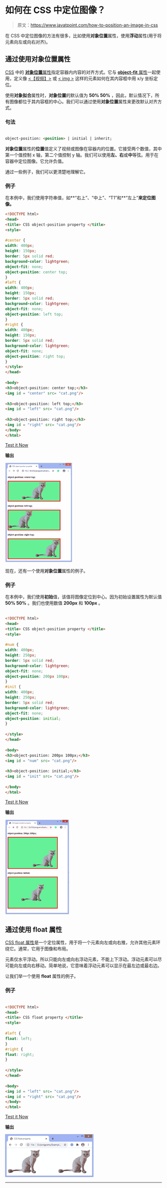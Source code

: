 # 如何在 CSS 中定位图像？

> 原文：<https://www.javatpoint.com/how-to-position-an-image-in-css>

在 CSS 中定位图像的方法有很多，比如使用**对象位置**属性，使用**浮动**属性(用于将元素向左或向右对齐)。

## 通过使用对象位置属性

[CSS](https://www.javatpoint.com/css-tutorial) 中的 [**对象位置**属性](https://www.javatpoint.com/css-object-position-property)指定容器内内容的对齐方式。它与 [**object-fit** 属性](https://www.javatpoint.com/css-object-fit-property)一起使用，定义像 [<【视频】>](https://www.javatpoint.com/html-video) 或 [< img >](https://www.javatpoint.com/html-image) 这样的元素如何在其内容框中用 x/y 坐标定位。

使用**对象拟合**属性时，**对象位置**的默认值为 **50% 50%** ，因此，默认情况下，所有图像都位于其内容框的中心。我们可以通过使用**对象位置**属性来更改默认对齐方式。

### 句法

```html

object-position: <position> | initial | inherit;

```

**对象位置**属性的**位置**值定义了视频或图像在容器内的位置。它接受两个数值，其中第一个值控制 x 轴，第二个值控制 y 轴。我们可以使用**左、右**或**中**等弦。用于在容器中定位图像。它允许负值。

通过一些例子，我们可以更清楚地理解它。

### 例子

在本例中，我们使用字符串值，如**“右上”、“中上”、“T1”和**“左上”**来定位图像。**

```html
<!DOCTYPE html>
<head>
<title> CSS object-position property </title>
<style>

#center {
width: 400px;
height: 150px;
border: 5px solid red;
background-color: lightgreen;
object-fit: none;
object-position: center top;
}
#left {
width: 400px;
height: 150px;
border: 5px solid red;
background-color: lightgreen;
object-fit: none;
object-position: left top;
}
#right {
width: 400px;
height: 150px;
border: 5px solid red;
background-color: lightgreen;
object-fit: none;
object-position: right top;
}
</style>
</head>

<body>
<h3>object-position: center top;</h3>
<img id = "center" src= "cat.png"/>

<h3>object-position: left top;</h3>
<img id = "left" src= "cat.png"/>

<h3>object-position: right top;</h3>
<img id = "right" src= "cat.png"/>
</body>
</html>

```

[Test it Now](https://www.javatpoint.com/oprweb/test.jsp?filename=how-to-position-an-image-in-css1)

**输出**

![How to position an image in CSS](img/59212177af7ecde4f461aacf9994af27.png)

现在，还有一个使用**对象位置**属性的例子。

### 例子

在本例中，我们使用**初始**值，该值将图像定位到中心。因为初始设置属性为默认值 **50% 50%** 。我们也使用数值 **200px** 和 **100px** 。

```html

<!DOCTYPE html>
<head>
<title> CSS object-position property </title>
<style>

#num {
width: 400px;
height: 250px;
border: 5px solid red;
background-color: lightgreen;
object-fit: none;
object-position: 200px 100px;
}
#init {
width: 400px;
height: 250px;
border: 5px solid red;
background-color: lightgreen;
object-fit: none;
object-position: initial;
}

</style>
</head>

<body>
<h3>object-position: 200px 100px;</h3>
<img id = "num" src= "cat.png"/>

<h3>object-position: initial;</h3>
<img id = "init" src= "cat.png"/>

</body>
</html>

```

[Test it Now](https://www.javatpoint.com/oprweb/test.jsp?filename=how-to-position-an-image-in-css2)

**输出**

![How to position an image in CSS](img/c3458888be7f50f7f0876ee01c54f59c.png)

## 通过使用 float 属性

[CSS float 属性](https://www.javatpoint.com/css-float)是一个定位属性，用于将一个元素向左或向右推，允许其他元素环绕它。通常，它用于图像和布局。

元素仅水平浮动。所以只能向左或向右浮动元素，不能上下浮动。浮动元素可以尽可能向左或向右移动。简单地说，它意味着浮动元素可以显示在最左边或最右边。

让我们举一个使用 **float** 属性的例子。

### 例子

```html

<!DOCTYPE html>
<head>
<title> CSS float property </title>
<style>

#left {
float: left;
}
#right {
float: right;
}

</style>
</head>

<body>
<img id = "left" src= "cat.png"/>
<img id = "right" src= "cat.png"/>
</body>
</html>

```

[Test it Now](https://www.javatpoint.com/oprweb/test.jsp?filename=how-to-position-an-image-in-css3)

**输出**

![How to position an image in CSS](img/c03394751aa61d10a1f295ee50d9e6f3.png)

* * *